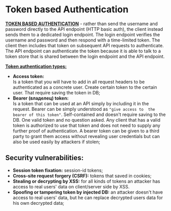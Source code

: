 # Token based Authentication

**<ins>TOKEN BASED AUTHENTICATION</ins>** - rather than send the username and password directly to
the API endpoint (HTTP basic auth), the client instead sends them to a dedicated login
endpoint. The login endpoint verifies the username and password and then respond with 
a time-limited token. The client then includes that token on subsequent API requests
to authenticate. The API endpoint can authenticate the token because it is able to 
talk to a token store that is shared between the login endpoint and the API endpoint.

**<ins>Token authentication types:</ins>**  
- **Access token:**   
  Is a token that you will have to add in all 
  request headers to be authenticated as a concrete user. Create certain token to the
  certain user. That require saving the token in DB;
- **Bearer (владелец) token:**   
  Is a token that can be used at an API simply
  by including it in the request. Bearer can be simply understood as `"give access to 
  the bearer of this token"`. Self-contained and doesn't require saving to the DB.
  One valid token and no question asked. Any client that has a valid token is authorized 
  to use that token and does not need to supply any further proof of authentication. 
  A bearer token can be given to a third party to grant them access without revealing 
  user credentials but can also be used easily by attackers if stolen;

## Security vulnerabilities:
  - **Session token fixation:** session-id tokens;
  - **Cross-site request forgery (CSRF):** tokens that saved in cookies; 
  - **Stealing or decrypting by XSS:** for all kinds of tokens an attacker has access
    to real users' data on client/server side by XSS.
  - **Spoofing or tampering token by injected DB:** an attacker doesn't have access to real users' data,
    but he can replace decrypted users data for his own decrypted data;

